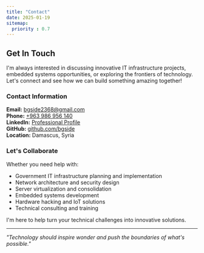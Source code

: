 ```yaml
---
title: "Contact"
date: 2025-01-19
sitemap:
  priority : 0.7
---
```


## Get In Touch

I'm always interested in discussing innovative IT infrastructure projects, embedded systems opportunities, or exploring the frontiers of technology. Let's connect and see how we can build something amazing together!

### Contact Information

**Email:** [bgside2368@gmail.com](mailto:bgside2368@gmail.com)  
**Phone:** [+963 986 956 140](tel:+963986956140)  
**LinkedIn:** [Professional Profile](https://www.linkedin.com/in/hex41414141bgside2368@gmail.com)  
**GitHub:** [github.com/bgside](https://github.com/bgside)  
**Location:** Damascus, Syria

### Let's Collaborate

Whether you need help with:
- Government IT infrastructure planning and implementation
- Network architecture and security design
- Server virtualization and consolidation
- Embedded systems development
- Hardware hacking and IoT solutions
- Technical consulting and training

I'm here to help turn your technical challenges into innovative solutions.

---

*"Technology should inspire wonder and push the boundaries of what's possible."*

